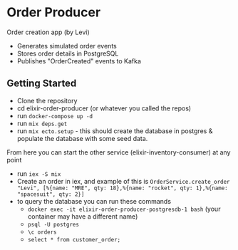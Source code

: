 # Order Producer

Order creation app (by Levi)

* Generates simulated order events
* Stores order details in PostgreSQL
* Publishes "OrderCreated" events to Kafka


## Getting Started

* Clone the repository
* cd elixir-order-producer (or whatever you called the repos)
* run `docker-compose up -d`
* run `mix deps.get`
* run `mix ecto.setup` - this should create the database in postgres & populate the database with some seed data.

From here you can start the other service (elixir-inventory-consumer) at any point

* run `iex -S mix`
* Create an order in iex, and example of this is `OrderService.create_order "Levi", [%{name: "MRE", qty: 18},%{name: "rocket", qty: 1},%{name: "spacesuit", qty: 2}]`
* to query the database you can run these commands
  * `docker exec -it elixir-order-producer-postgresdb-1 bash` (your container may have a different name)
  * `psql -U postgres`
  * `\c orders`
  * `select * from customer_order;`